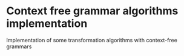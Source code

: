 # Context free grammar algorithms implementation

Implementation of some transformation algorithms with context-free grammars
